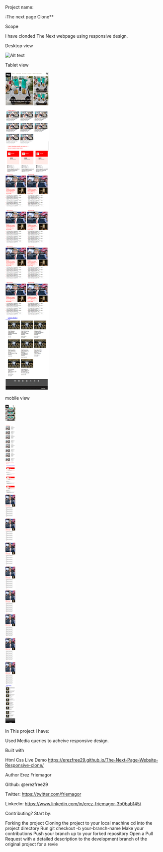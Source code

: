 Project name:

:The next page Clone**

Scope

I have clonded The Next  webpage using responsive design.

Desktop view

![Alt text](/assets/The-next-page-desktop-view.png?raw=true "Desktop View")

Tablet view

![Alt text](/assets/The-next-page-tablet-view.png?raw=true "Desktop View")

mobile view

![Alt text](/assets/The-next-page-mobile-view.png?raw=true "Desktop View")

In This project I have:

Used Media queries to acheive responsive design.

Built with

Html
Css
Live Demo https://erezfree29.github.io/The-Next-Page-Website-Responsive-clone/

Author Erez Friemagor

Github: @erezfree29

Twitter: https://twitter.com/friemagor

Linkedin: https://www.linkedin.com/in/erez-friemagor-3b0bab145/

Contributing? Start by:

Forking the project
Cloning the project to your local machine
cd into the project directory
Run git checkout -b your-branch-name
Make your contributions
Push your branch up to your forked repository
Open a Pull Request with a detailed description to the development branch of the original project for a revie
